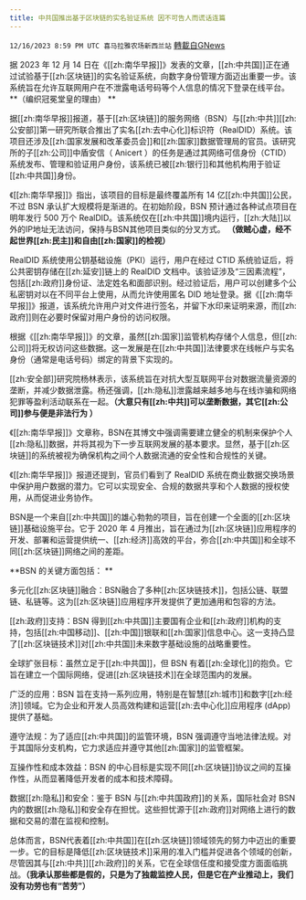 ```yaml
---
title: 中共国推出基于区块链的实名验证系统 因不可告人而谎话连篇
---
```

`12/16/2023 8:59 PM UTC 喜马拉雅农场新西兰站` [轉載自GNews](https://gnews.org/articles/2118408)


据 2023 年 12 月 14 日在《[[zh:南华早报]]》发表的文章，[[zh:中共国]]正在通过试验基于[[zh:区块链]]的实名验证系统，向数字身份管理方面迈出重要一步。该系统旨在允许互联网用户在不泄露电话号码等个人信息的情况下登录在线平台。**（编织冠冕堂皇的理由） **

据[[zh:南华早报]]报道，基于[[zh:区块链]]的服务网络（BSN）与[[zh:中共]][[zh:公安部]]第一研究所联合推出了实名[[zh:去中心化]]标识符（RealDID）系统。该项目还涉及[[zh:国家发展和改革委员会]]和[[zh:国家]]数据管理局的官员。该研究所的子[[zh:公司]]中盾安信（ Anicert ）的任务是通过其网络可信身份（CTID）系统发布、管理和验证用户身份，该系统已被[[zh:银行]]和其他机构用于验证[[zh:中共国]]身份。 

《[[zh:南华早报]]》指出，该项目的目标是最终覆盖所有 14 亿[[zh:中共国]]公民，不过 BSN 承认扩大规模将是渐进的。在初始阶段，BSN 预计通过各种试点项目在明年发行 500 万个 RealDID。该系统仅在[[zh:中共国]]境内运行，[[zh:大陆]]以外的IP地址无法访问，保持与BSN其他项目类似的分叉方式。 **（做贼心虚，经不起世界[[zh:民主]]和自由[[zh:国家]]的检视）**

RealDID 系统使用公钥基础设施（PKI）运行，用户在经过 CTID 系统验证后，将公共密钥存储在[[zh:延安]]链上的 RealDID 文档中。该验证涉及“三因素流程”，包括[[zh:政府]]身份证、法定姓名和面部识别。经过验证后，用户可以创建多个公私密钥对以在不同平台上使用，从而允许使用匿名 DID 地址登录。据《[[zh:南华早报]]》报道，该系统允许用户对文件进行签名，并留下水印来证明来源，而[[zh:政府]]则在必要时保留对用户身份的访问权限。 

根据《[[zh:南华早报]]》的文章，虽然[[zh:国家]]监管机构存储个人信息，但[[zh:公司]]将无权访问这些数据。这一发展是在[[zh:中共国]]法律要求在线帐户与实名身份（通常是电话号码）绑定的背景下实现的。 

[[zh:安全部]]研究院杨林表示，该系统旨在对抗大型互联网平台对数据流量资源的垄断，并减少数据泄露。杨还强调，[[zh:隐私]]泄露越来越多地与在线诈骗和网络犯罪等盈利活动联系在一起。**（大意只有[[zh:中共]]可以垄断数据，其它[[zh:公司]]参与便是非法行为 ）**

《[[zh:南华早报]]》文章称，BSN在其博文中强调需要建立健全的机制来保护个人[[zh:隐私]]数据，并将其视为下一步互联网发展的基本要求。显然，基于[[zh:区块链]]的系统被视为确保机构之间个人数据流通的安全性和合规性的关键。 

《[[zh:南华早报]]》报道还提到，官员们看到了 RealDID 系统在商业数据交换场景中保护用户数据的潜力。它可以实现安全、合规的数据共享和个人数据的授权使用，从而促进业务协作。 

BSN是一个来自[[zh:中共国]]的雄心勃勃的项目，旨在创建一个全面的[[zh:区块链]]基础设施平台。它于 2020 年 4 月推出，旨在通过为[[zh:区块链]]应用程序的开发、部署和运营提供统一、[[zh:经济]]高效的平台，弥合[[zh:中共国]]和全球不同[[zh:区块链]]网络之间的差距。 

**BSN 的关键方面包括： **

多元化[[zh:区块链]]融合：BSN融合了多种[[zh:区块链技术]]，包括公链、联盟链、私链等。这为[[zh:区块链]]应用程序开发提供了更加通用和包容的方法。 

[[zh:政府]]支持：BSN 得到[[zh:中共国]]主要国有企业和[[zh:政府]]机构的支持，包括[[zh:中国移动]]、[[zh:中国]]银联和[[zh:国家]]信息中心。这一支持凸显了[[zh:区块链技术]]对[[zh:中共国]]未来数字基础设施的战略重要性。 

全球扩张目标：虽然立足于[[zh:中共国]]，但 BSN 有着[[zh:全球化]]的抱负。它旨在建立一个国际网络，促进[[zh:区块链技术]]在全球范围内的发展。 

广泛的应用：BSN 旨在支持一系列应用，特别是在智慧[[zh:城市]]和数字[[zh:经济]]领域。它为企业和开发人员高效构建和运营[[zh:去中心化]]应用程序 (dApp) 提供了基础。 

遵守法规：为了适应[[zh:中共国]]的监管环境，BSN 强调遵守当地法律法规。对于其国际分支机构，它力求适应并遵守其他[[zh:国家]]的监管框架。 

互操作性和成本效益：BSN 的中心目标是实现不同[[zh:区块链]]协议之间的互操作性，从而显著降低开发者的成本和技术障碍。 

数据[[zh:隐私]]和安全：鉴于 BSN 与[[zh:中共国政府]]的关系，国际社会对 BSN 内的数据[[zh:隐私]]和安全存在担忧。这些担忧源于[[zh:政府]]对网络上进行的数据和交易的潜在监视和控制。 

总体而言，BSN代表着[[zh:中共国]]在[[zh:区块链]]领域领先的努力中迈出的重要一步。它的目标是降低[[zh:区块链技术]]采用的准入门槛并促进各个领域的创新，尽管因其与[[zh:中共]][[zh:政府]]的关系，它在全球信任度和接受度方面面临挑战。**（我承认那些都是假的，只是为了独裁监控人民，但是它在产业推动上，我们没有功劳也有“苦劳”）**
